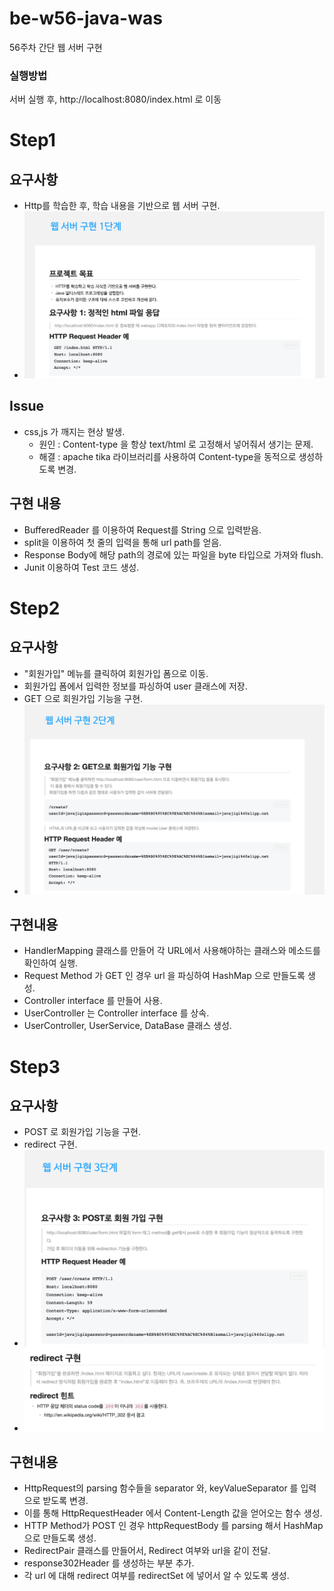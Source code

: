 # be-w56-java-was
56주차 간단 웹 서버 구현

### 실행방법
서버 실행 후, http://localhost:8080/index.html 로 이동

# Step1
## 요구사항
- Http를 학습한 후, 학습 내용을 기반으로 웹 서버 구현.
- ![img.png](img.png)

## Issue
- css,js 가 깨지는 현상 발생.
    - 원인 : Content-type 을 항상 text/html 로 고정해서 넣어줘서 생기는 문제.
    - 해결 : apache tika 라이브러리를 사용하여 Content-type을 동적으로 생성하도록 변경.

## 구현 내용
- BufferedReader 를 이용하여 Request를 String 으로 입력받음.
- split을 이용하여 첫 줄의 입력을 통해 url path를 얻음.
- Response Body에 해당 path의 경로에 있는 파일을 byte 타입으로 가져와 flush.
- Junit 이용하여 Test 코드 생성.

# Step2
## 요구사항
- "회원가입" 메뉴를 클릭하여 회원가입 폼으로 이동.
- 회원가입 폼에서 입력한 정보를 파싱하여 user 클래스에 저장.
- GET 으로 회원가입 기능을 구현.
- ![img_1.png](img_1.png)

## 구현내용
- HandlerMapping 클래스를 만들어 각 URL에서 사용해야하는 클래스와 메소드를 확인하여 실행.
- Request Method 가 GET 인 경우 url 을 파싱하여 HashMap 으로 만들도록 생성.
- Controller interface 를 만들어 사용.
- UserController 는 Controller interface 를 상속.
- UserController, UserService, DataBase 클래스 생성.

# Step3
## 요구사항
- POST 로 회원가입 기능을 구현.
- redirect 구현.
- ![img_2.png](img_2.png)
- ![img_3.png](img_3.png)

## 구현내용
- HttpRequest의 parsing 함수들을 separator 와, keyValueSeparator 를 입력으로 받도록 변경.
- 이를 통해 HttpRequestHeader 에서 Content-Length 값을 얻어오는 함수 생성. 
- HTTP Method가 POST 인 경우 httpRequestBody 를 parsing 해서 HashMap으로 만들도록 생성.
- RedirectPair 클래스를 만들어서, Redirect 여부와 url을 같이 전달.
- response302Header 를 생성하는 부분 추가.
- 각 url 에 대해 redirect 여부를 redirectSet 에 넣어서 알 수 있도록 생성.